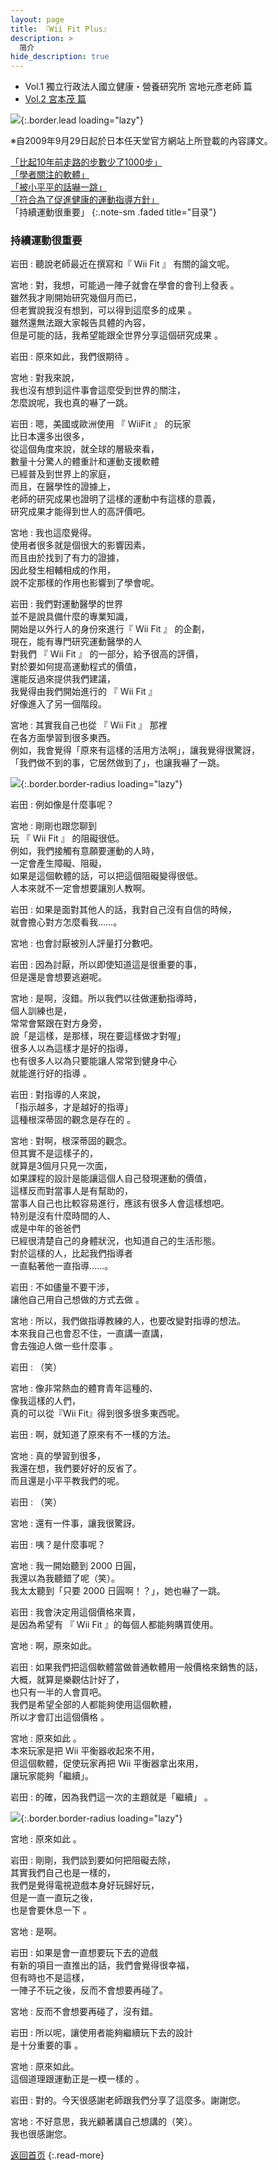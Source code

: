 ```yaml
---
layout: page
title: 『Wii Fit Plus』
description: >
  简介
hide_description: true
---
```


<nav class="pagination heading clearfix" role="navigation">
  <ul>
    <li class="pagination-item">
      <a style="background-color:rgba(225,224,224,0.3);">
        Vol.1 獨立行政法人國立健康・營養研究所 宮地元彥老師 篇
      </a>
    </li>
    <li class="pagination-item">
      <a href="../../vol2/1/">
        Vol.2 宮本茂 篇
      </a>
    </li>
  </ul>
</nav>

![](/others/interviews/cht-tw/wii/wiifitplus/vol1/img/wfp_interview_vol1_15.jpg){:.border.lead loading="lazy"}

※自2009年9月29日起於日本任天堂官方網站上所登載的內容譯文。

[「比起10年前走路的步數少了1000步」](1.md)<br>
[「學者關注的軟體」](2.md)<br>
[「被小平平的話嚇一跳」](3.md)<br>
[「符合為了促進健康的運動指導方針」](4.md)<br>
「持續運動很重要」
{:.note-sm .faded title="目录"}

### 持續運動很重要 

岩田
: 聽說老師最近在撰寫和『 Wii Fit 』 有關的論文呢。

宮地
: 對，我想，可能過一陣子就會在學會的會刊上發表 。<br>雖然我才剛開始研究幾個月而已，<br>但老實說我沒有想到，可以得到這麼多的成果 。<br>雖然還無法跟大家報告具體的內容，<br>但是可能的話，我希望能跟全世界分享這個研究成果 。

岩田
: 原來如此，我們很期待 。

宮地
: 對我來說，<br>我也沒有想到這件事會這麼受到世界的關注，<br>怎麼說呢，我也真的嚇了一跳。

岩田
: 嗯，美國或歐洲使用 『 WiiFit 』 的玩家<br>比日本還多出很多，<br>從這個角度來說，就全球的層級來看，<br>數量十分驚人的體重計和運動支援軟體<br>已經普及到世界上的家庭，<br>而且，在醫學性的證據上，<br>老師的研究成果也證明了這樣的運動中有這樣的意義， <br>研究成果才能得到世人的高評價吧。

宮地
: 我也這麼覺得。<br>使用者很多就是個很大的影響因素，<br>而且由於找到了有力的證據，<br>因此發生相輔相成的作用，<br>說不定那樣的作用也影響到了學會呢。

岩田
: 我們對運動醫學的世界<br>並不是說具備什麼的專業知識，<br>開始是以外行人的身份來進行『 Wii Fit 』 的企劃，<br>現在，能有專門研究運動醫學的人<br>對我們 『 Wii Fit 』 的一部分，給予很高的評價，<br>對於要如何提高運動程式的價值，<br>還能反過來提供我們建議，<br>我覺得由我們開始進行的 『 Wii Fit 』<br>好像進入了另一個階段。

宮地
: 其實我自己也從 『 Wii Fit 』 那裡<br>在各方面學習到很多東西。<br>例如，我會覺得「原來有這樣的活用方法啊」，讓我覺得很驚訝，<br>「我們做不到的事，它居然做到了」，也讓我嚇了一跳。

![](/others/interviews/cht-tw/wii/wiifitplus/vol1/img/wfp_interview_vol1_05_clip_image002.jpg){:.border.border-radius loading="lazy"}

岩田
: 例如像是什麼事呢？

宮地
: 剛剛也跟您聊到<br>玩 『 Wii Fit 』 的阻礙很低。<br>例如，我們接觸有意願要運動的人時，<br>一定會產生障礙、阻礙，<br>如果是這個軟體的話，可以把這個阻礙變得很低。<br>人本來就不一定會想要讓別人教啊。

岩田
: 如果是面對其他人的話，我對自己沒有自信的時候，<br>就會擔心對方怎麼看我……。

宮地
: 也會討厭被別人評量打分數吧。

岩田
: 因為討厭，所以即使知道這是很重要的事，<br>但是還是會想要逃避呢。

宮地
: 是啊，沒錯。所以我們以往做運動指導時，<br>個人訓練也是，<br>常常會緊跟在對方身旁，<br>說「是這樣，是那樣，現在要這樣做才對喔」<br>很多人以為這樣才是好的指導，<br>也有很多人以為只要能讓人常常到健身中心<br>就能進行好的指導 。

岩田
: 對指導的人來說，<br>「指示越多，才是越好的指導」<br>這種根深蒂固的觀念是存在的 。

宮地
: 對啊，根深蒂固的觀念。<br>但其實不是這樣子的，<br>就算是3個月只見一次面，<br>如果課程的設計是能讓這個人自己發現運動的價值，<br>這樣反而對當事人是有幫助的，<br>當事人自己也比較容易進行，應該有很多人會這樣想吧。<br>特別是沒有什麼時間的人、<br>或是中年的爸爸們<br>已經很清楚自己的身體狀況，也知道自己的生活形態。<br>對於這樣的人，比起我們指導者<br>一直黏著他一直指導……。 

岩田
: 不如儘量不要干涉，<br>讓他自己用自己想做的方式去做 。

宮地
: 所以，我們做指導教練的人，也要改變對指導的想法。<br>本來我自己也會忍不住，一直講一直講，<br>會去強迫人做一些什麼事 。

岩田
: （笑）

宮地
: 像非常熱血的體育青年這種的、<br>像我這樣的人們，<br>真的可以從『Wii Fit』得到很多很多東西呢。 

岩田
: 啊，就知道了原來有不一樣的方法。

宮地
: 真的學習到很多，<br>我還在想，我們要好好的反省了。<br>而且還是小平平教我們的呢。

岩田
: （笑）

宮地
: 還有一件事，讓我很驚訝。

岩田
: 咦？是什麼事呢？

宮地
: 我一開始聽到 2000 日圓，<br>我還以為我聽錯了呢（笑）。<br>我太太聽到「只要 2000 日圓啊！？」，她也嚇了一跳。 

岩田
: 我會決定用這個價格來賣，<br>是因為希望有 『 Wii Fit 』的每個人都能夠購買使用。

宮地
: 啊，原來如此。

岩田
: 如果我們把這個軟體當做普通軟體用一般價格來銷售的話，<br>大概，就算是樂觀估計好了，<br>也只有一半的人會買吧。<br>我們是希望全部的人都能夠使用這個軟體，<br>所以才會訂出這個價格 。

宮地
: 原來如此 。<br>本來玩家是把 Wii 平衡器收起來不用，<br>但這個軟體，促使玩家再把 Wii 平衡器拿出來用，<br>讓玩家能夠「繼續」。

岩田
: 的確，因為我們這一次的主題就是「繼續」 。

![](/others/interviews/cht-tw/wii/wiifitplus/vol1/img/wfp_interview_vol1_05_clip_image002_0000.jpg){:.border.border-radius loading="lazy"}

宮地
: 原來如此 。

岩田
: 剛剛，我們談到要如何把阻礙去除，<br>其實我們自己也是一樣的，<br>我們是覺得電視遊戲本身好玩歸好玩，<br>但是一直一直玩之後，<br>也是會要休息一下 。

宮地
: 是啊。

岩田
: 如果是會一直想要玩下去的遊戲<br>有新的項目一直推出的話，我們會覺得很幸福，<br>但有時也不是這樣，<br>一陣子不玩之後，反而不會想要再碰了。

宮地
: 反而不會想要再碰了，沒有錯。

岩田
: 所以呢，讓使用者能夠繼續玩下去的設計<br>是十分重要的事 。

宮地
: 原來如此。<br>這個道理跟運動正是一模一樣的 。

岩田
: 對的。今天很感謝老師跟我們分享了這麼多。謝謝您。

宮地
: 不好意思，我光顧著講自己想講的（笑）。<br>我也很感謝您。

[返回首页](../../../../../)
{:.read-more}
